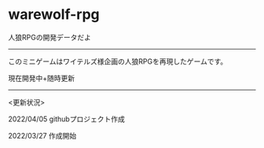 # warewolf-rpg
人狼RPGの開発データだよ

------------------------------------------------------------------------------------
このミニゲームはワイテルズ様企画の人狼RPGを再現したゲームです。

現在開発中+随時更新



-------------------------------------------------------------------------------------
<更新状況>

2022/04/05 githubプロジェクト作成

2022/03/27 作成開始
